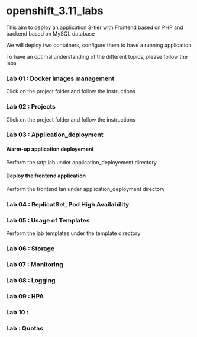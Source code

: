 # openshift_3.11_labs


This aim to deploy an application 3-tier with Frontend based on PHP and backend based on MySQL database

We will deploy two containers, configure them to have a running application

To have an optimal understanding of the different topics, please follow the labs


### Lab 01 : Docker images management

Click on the project folder and follow the instructions

### Lab 02 : Projects

Click on the project folder and follow the instructions

### Lab 03 : Application_deployment

#### Warm-up application deployement

Perform the ratp lab under application_deployement directory

#### Deploy the frontend application

Perform the frontend lan under application_deployment directory

### Lab 04 : ReplicatSet, Pod High Availability
### Lab 05 : Usage of Templates
Perform the lab templates under the template directory
### Lab 06 : Storage
### Lab 07 : Monitoring
### Lab 08 : Logging
### Lab 09 : HPA
### Lab 10 :
### Lab : Quotas